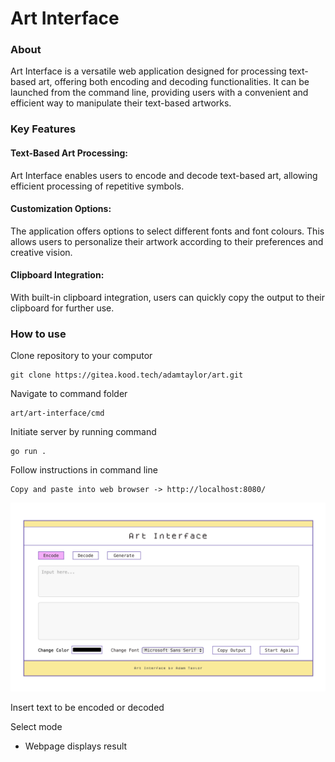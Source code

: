 # Art Interface

### About

Art Interface is a versatile web application designed for processing text-based art, offering both encoding and decoding functionalities. It can be launched from the command line, providing users with a convenient and efficient way to manipulate their text-based artworks.

### Key Features

#### Text-Based Art Processing:
Art Interface enables users to encode and decode text-based art, allowing efficient processing of repetitive symbols.
#### Customization Options:
The application offers options to select different fonts and font colours. This allows users to personalize their artwork according to their preferences and creative vision.
#### Clipboard Integration:
With built-in clipboard integration, users can quickly copy the output to their clipboard for further use.


### How to use
Clone repository to your computor

    git clone https://gitea.kood.tech/adamtaylor/art.git
Navigate to command folder    
     
    art/art-interface/cmd

Initiate server by running command

    go run .
 
 
Follow instructions in command line

    Copy and paste into web browser -> http://localhost:8080/

![Webpage Main](art-interface/screenshots/Screenshot-MAIN.png)

Insert text to be encoded or decoded

Select mode
 - Webpage displays result
